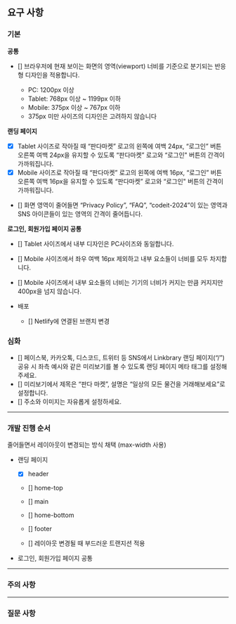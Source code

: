 ## 요구 사항

### 기본

**공통**

- [] 브라우저에 현재 보이는 화면의 영역(viewport) 너비를 기준으로 분기되는 반응형 디자인을 적용합니다.

  - PC: 1200px 이상
  - Tablet: 768px 이상 ~ 1199px 이하
  - Mobile: 375px 이상 ~ 767px 이하
  - 375px 미만 사이즈의 디자인은 고려하지 않습니다

**랜딩 페이지**

- [x] Tablet 사이즈로 작아질 때 “판다마켓” 로고의 왼쪽에 여백 24px, “로그인” 버튼 오른쪽 여백 24px을 유지할 수 있도록 “판다마켓” 로고와 “로그인" 버튼의 간격이 가까워집니다.
- [x] Mobile 사이즈로 작아질 때 “판다마켓” 로고의 왼쪽에 여백 16px, “로그인” 버튼 오른쪽 여백 16px을 유지할 수 있도록 “판다마켓” 로고와 “로그인" 버튼의 간격이 가까워집니다.
- [] 화면 영역이 줄어들면 “Privacy Policy”, “FAQ”, “codeit-2024”이 있는 영역과 SNS 아이콘들이 있는 영역의 간격이 줄어듭니다.

**로그인, 회원가입 페이지 공통**

- [] Tablet 사이즈에서 내부 디자인은 PC사이즈와 동일합니다.
- [] Mobile 사이즈에서 좌우 여백 16px 제외하고 내부 요소들이 너비를 모두 차지합니다.
- [] Mobile 사이즈에서 내부 요소들의 너비는 기기의 너비가 커지는 만큼 커지지만 400px을 넘지 않습니다.

- 배포
  - [] Netlify에 연결된 브랜치 변경

### 심화

- [] 페이스북, 카카오톡, 디스코드, 트위터 등 SNS에서 Linkbrary 랜딩 페이지(“/”) 공유 시 좌측 예시와 같은 미리보기를 볼 수 있도록 랜딩 페이지 메타 태그를 설정해 주세요.
- [] 미리보기에서 제목은 “판다 마켓”, 설명은 “일상의 모든 물건을 거래해보세요”로 설정합니다.
- [] 주소와 이미지는 자유롭게 설정하세요.

---

### 개발 진행 순서

줄어들면서 레이아웃이 변경되는 방식 채택 (max-width 사용)

- 랜딩 페이지

  - [x] header
  - [] home-top
  - [] main
  - [] home-bottom
  - [] footer

  - [] 레이아웃 변경될 때 부드러운 트랜지션 적용

- 로그인, 회원가입 페이지 공통

---

### 주의 사항

---

### 질문 사항
